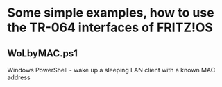 # Some simple examples, how to use the TR-064 interfaces of FRITZ!OS

## WoLbyMAC.ps1

Windows PowerShell - wake up a sleeping LAN client with a known MAC address
